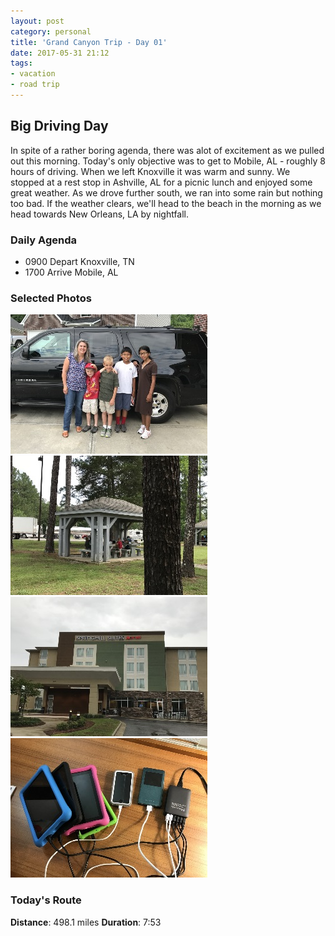 ```yaml
---
layout: post
category: personal
title: 'Grand Canyon Trip - Day 01'
date: 2017-05-31 21:12
tags:
- vacation
- road trip
---
```


## Big Driving Day
In spite of a rather boring agenda, there was alot of excitement as we pulled out this morning. Today's only objective was to get to Mobile, AL - roughly 8 hours of driving. When we left Knoxville it was warm and sunny. We stopped at a rest stop in Ashville, AL for a picnic lunch and enjoyed some great weather. As we drove further south, we ran into some rain but nothing too bad. If the weather clears, we'll head to the beach in the morning as we head towards New Orleans, LA by nightfall. 

### Daily Agenda
- 0900 Depart Knoxville, TN
- 1700 Arrive Mobile, AL

### Selected Photos
<div>
<a class="example-image-link" href="/images/IMG_0454.jpg" data-lightbox="daily-1" data-title="This is the family at the beginning of the trip... excitement all around"><img class="example-image lb_image" src="/images/IMG_0454_thumb.jpg" alt="image-1" /></a>
<a class="example-image-link" href="/images/IMG_0457.jpg" data-lightbox="daily-1" data-title="Nice spot for a picnic lunch"><img class="example-image lb_image_right" src="/images/IMG_0457_thumb.jpg" alt="image-1" /></a>
<a class="example-image-link" href="/images/IMG_0461.jpg" data-lightbox="daily-1" data-title="Our home for the night"><img class="example-image lb_image" src="/images/IMG_0461_thumb.jpg" alt="image-1" /></a>
<a class="example-image-link" href="/images/IMG_0462.jpg" data-lightbox="daily-1" data-title="Preparing for another drive tomorrow"><img class="example-image lb_image_right" src="/images/IMG_0462_thumb.jpg" alt="image-1" /></a>
</div>

### Today's Route
__Distance__: 498.1 miles __Duration__: 7:53

<div id="map"></div>
<script>
    var stops = [
        {name: 'Home', lat: 35.9586595, lon: -84.065509},
        {name: 'SpringHill Suites', lat: 30.6816292, lon: -88.131592},
    ];

    var route_points = [
        {lat: 35.9135597292, lng: -84.226419786},
        {lat: 35.9078452829, lng: -84.2360768281},
        {lat: 35.901930593, lng: -84.2444307357},
        {lat: 35.8938459959, lng: -84.2486654408},
        {lat: 35.8883163705, lng: -84.2460709903},
        {lat: 35.8835127018, lng: -84.2387390882},
        {lat: 35.8773629833, lng: -84.2401026562},
        {lat: 35.8738979045, lng: -84.2465755809},
        {lat: 35.8702978771, lng: -84.2541974969},
        {lat: 35.8646831755, lng: -84.258710146},
        {lat: 35.8573117945, lng: -84.2619435489},
        {lat: 35.8508197591, lng: -84.2681501806},
        {lat: 35.8427486569, lng: -84.2712742835},
        {lat: 35.8346180432, lng: -84.2746504303},
        {lat: 35.8278606366, lng: -84.2807786912},
        {lat: 35.8235213254, lng: -84.2864570115},
        {lat: 35.8182087075, lng: -84.2933748476},
        {lat: 35.8124058321, lng: -84.300955357},
        {lat: 35.8065324649, lng: -84.3086270615},
        {lat: 35.8007114846, lng: -84.3162735365},
        {lat: 35.7952061668, lng: -84.3242669385},
        {lat: 35.7903577387, lng: -84.3328563776},
        {lat: 35.7855178602, lng: -84.341523936},
        {lat: 35.7796081994, lng: -84.3489938881},
        {lat: 35.7729659602, lng: -84.3556211237},
        {lat: 35.7663734257, lng: -84.3622282427},
        {lat: 35.7600047719, lng: -84.3691517785},
        {lat: 35.7542477455, lng: -84.3768627942},
        {lat: 35.747514898, lng: -84.3821969535},
        {lat: 35.7405169308, lng: -84.3881036807},
        {lat: 35.7336843386, lng: -84.394316012},
        {lat: 35.7268943265, lng: -84.4006533176},
        {lat: 35.7206843421, lng: -84.4077931065},
        {lat: 35.7144642156, lng: -84.4149639085},
        {lat: 35.7073991932, lng: -84.4207801949},
        {lat: 35.7000845578, lng: -84.4260467961},
        {lat: 35.6927136797, lng: -84.4313143194},
        {lat: 35.685712276, lng: -84.4373018481},
        {lat: 35.6787505187, lng: -84.4432990998},
        {lat: 35.6716604345, lng: -84.449132653},
        {lat: 35.6643261015, lng: -84.454425741},
        {lat: 35.6569918524, lng: -84.4597246964},
        {lat: 35.6496387441, lng: -84.4650077261},
        {lat: 35.6425003801, lng: -84.4707004633},
        {lat: 35.6356404629, lng: -84.4769280497},
        {lat: 35.6296541076, lng: -84.4843568467},
        {lat: 35.6234003697, lng: -84.4914648682},
        {lat: 35.6171832606, lng: -84.4985490851},
        {lat: 35.6106635649, lng: -84.5053267758},
        {lat: 35.6040752213, lng: -84.5118815918},
        {lat: 35.5972393602, lng: -84.5181583799},
        {lat: 35.5903497711, lng: -84.5242622495},
        {lat: 35.5837381259, lng: -84.5308504254},
        {lat: 35.5771159194, lng: -84.537489228},
        {lat: 35.5705445912, lng: -84.5441326406},
        {lat: 35.5639740173, lng: -84.5507607982},
        {lat: 35.5573912058, lng: -84.5573345572},
        {lat: 35.5508091487, lng: -84.5639539137},
        {lat: 35.5444032792, lng: -84.5707724243},
        {lat: 35.5378096551, lng: -84.5774363726},
        {lat: 35.5312370695, lng: -84.5840368699},
        {lat: 35.5246354826, lng: -84.590642564},
        {lat: 35.5178885534, lng: -84.5971551351},
        {lat: 35.5112790037, lng: -84.6037214343},
        {lat: 35.5047076754, lng: -84.6103449818},
        {lat: 35.4981251154, lng: -84.6169413719},
        {lat: 35.4915065132, lng: -84.623554023},
        {lat: 35.4848965444, lng: -84.6302019618},
        {lat: 35.4783261381, lng: -84.6368001122},
        {lat: 35.4717609286, lng: -84.6434265096},
        {lat: 35.4651310109, lng: -84.6500664856},
        {lat: 35.4585572518, lng: -84.6566848364},
        {lat: 35.4521783721, lng: -84.6636083722},
        {lat: 35.4459899291, lng: -84.6707576327},
        {lat: 35.4393790383, lng: -84.677385455},
        {lat: 35.4327929579, lng: -84.6839779057},
        {lat: 35.4266142379, lng: -84.690121673},
        {lat: 35.4199212044, lng: -84.6956636198},
        {lat: 35.4126562737, lng: -84.7011650819},
        {lat: 35.4059023876, lng: -84.7074829414},
        {lat: 35.3990061767, lng: -84.7136138845},
        {lat: 35.3924293164, lng: -84.7203205805},
        {lat: 35.3858296573, lng: -84.726894591},
        {lat: 35.3785061371, lng: -84.7321299277},
        {lat: 35.3707154933, lng: -84.7363648005},
        {lat: 35.3627737239, lng: -84.7399130277},
        {lat: 35.3553511295, lng: -84.7450706642},
        {lat: 35.3476312291, lng: -84.749651961},
        {lat: 35.3397249989, lng: -84.753405964},
        {lat: 35.332214646, lng: -84.7582165059},
        {lat: 35.3277473431, lng: -84.7669496108},
        {lat: 35.325874323, lng: -84.7771433461},
        {lat: 35.3236606624, lng: -84.7871744726},
        {lat: 35.318701677, lng: -84.7955843713},
        {lat: 35.3134043142, lng: -84.8037351854},
        {lat: 35.3059424087, lng: -84.8081892449},
        {lat: 35.2978619188, lng: -84.8115793895},
        {lat: 35.2899282798, lng: -84.8150855396},
        {lat: 35.2819072176, lng: -84.8186812084},
        {lat: 35.2744477428, lng: -84.8237329815},
        {lat: 35.2670840733, lng: -84.8290108982},
        {lat: 35.2597830165, lng: -84.8342046607},
        {lat: 35.2522425726, lng: -84.8390945792},
        {lat: 35.2448628936, lng: -84.8442501202},
        {lat: 35.2375261299, lng: -84.8495462257},
        {lat: 35.2302062977, lng: -84.8548573349},
        {lat: 35.2227195818, lng: -84.8597733211},
        {lat: 35.2153428365, lng: -84.8650151957},
        {lat: 35.2079230919, lng: -84.8703194316},
        {lat: 35.2007388789, lng: -84.8757841811},
        {lat: 35.1956150215, lng: -84.8839866277},
        {lat: 35.1913507283, lng: -84.8931231536},
        {lat: 35.1870780531, lng: -84.9022783712},
        {lat: 35.1819629129, lng: -84.9104750343},
        {lat: 35.175865246, lng: -84.9177299067},
        {lat: 35.1697848458, lng: -84.924964495},
        {lat: 35.1636378095, lng: -84.932256164},
        {lat: 35.1576042641, lng: -84.939458482},
        {lat: 35.1523227431, lng: -84.9476529658},
        {lat: 35.148964785, lng: -84.956304431},
        {lat: 35.1468439959, lng: -84.9661761336},
        {lat: 35.1447623502, lng: -84.9762533605},
        {lat: 35.142523963, lng: -84.9862755183},
        {lat: 35.1375327073, lng: -84.9946186971},
        {lat: 35.1318053529, lng: -85.0020077638},
        {lat: 35.1293445099, lng: -85.009137243},
        {lat: 35.1273937058, lng: -85.0167853944},
        {lat: 35.1269422565, lng: -85.0262753852},
        {lat: 35.1263980195, lng: -85.0364406221},
        {lat: 35.1215285528, lng: -85.0432086736},
        {lat: 35.114331767, lng: -85.047707241},
        {lat: 35.106325876, lng: -85.0513325818},
        {lat: 35.0983521715, lng: -85.0550279953},
        {lat: 35.0908688921, lng: -85.0598068535},
        {lat: 35.0861965679, lng: -85.0682336837},
        {lat: 35.083010355, lng: -85.077779498},
        {lat: 35.080475416, lng: -85.0877110474},
        {lat: 35.0779864937, lng: -85.097514689},
        {lat: 35.0754090585, lng: -85.1075430494},
        {lat: 35.0715189334, lng: -85.1170055475},
        {lat: 35.066132471, lng: -85.1251777355},
        {lat: 35.0593109429, lng: -85.1312980335},
        {lat: 35.0541227125, lng: -85.1396172401},
        {lat: 35.0491691753, lng: -85.1480157394},
        {lat: 35.0431788806, lng: -85.1553846058},
        {lat: 35.036886083, lng: -85.162215773},
        {lat: 35.0304636173, lng: -85.1692815498},
        {lat: 35.023425417, lng: -85.1749819983},
        {lat: 35.0161921699, lng: -85.1797766145},
        {lat: 35.0118617434, lng: -85.1872873027},
        {lat: 35.0091036782, lng: -85.1972766872},
        {lat: 35.0064350478, lng: -85.207118718},
        {lat: 35.005009789, lng: -85.2170782629},
        {lat: 35.0048048515, lng: -85.225418089},
        {lat: 35.0074990466, lng: -85.2340589929},
        {lat: 35.0105884485, lng: -85.2424077038},
        {lat: 35.0137403794, lng: -85.2506232262},
        {lat: 35.0188059825, lng: -85.2577425633},
        {lat: 35.0206191558, lng: -85.2653424349},
        {lat: 35.0149306096, lng: -85.2712446358},
        {lat: 35.0161859673, lng: -85.2791628521},
        {lat: 35.0186796673, lng: -85.2878874913},
        {lat: 35.0203123782, lng: -85.2964377031},
        {lat: 35.0260280818, lng: -85.3033435531},
        {lat: 35.0297587831, lng: -85.312248487},
        {lat: 35.0319174584, lng: -85.3204721399},
        {lat: 35.0245219376, lng: -85.3248232696},
        {lat: 35.0188528374, lng: -85.3311687056},
        {lat: 35.0227063335, lng: -85.339704752},
        {lat: 35.0278795604, lng: -85.3478347789},
        {lat: 35.0291352533, lng: -85.357544627},
        {lat: 35.0270163082, lng: -85.3666855954},
        {lat: 35.0249777455, lng: -85.375778703},
        {lat: 35.0198833924, lng: -85.3822745103},
        {lat: 35.0138359331, lng: -85.3881438542},
        {lat: 35.0079133641, lng: -85.3941740468},
        {lat: 35.0011241063, lng: -85.3970144223},
        {lat: 34.9934239034, lng: -85.4004942533},
        {lat: 34.9863973539, lng: -85.4062271398},
        {lat: 34.9807236437, lng: -85.4129897431},
        {lat: 34.9747948721, lng: -85.4192827083},
        {lat: 34.9692110997, lng: -85.4265567753},
        {lat: 34.9681421556, lng: -85.4364122171},
        {lat: 34.9718171172, lng: -85.445256969},
        {lat: 34.9670592137, lng: -85.4525939841},
        {lat: 34.9609935656, lng: -85.4586229194},
        {lat: 34.9534964561, lng: -85.464104265},
        {lat: 34.9471700471, lng: -85.4709185846},
        {lat: 34.9410802592, lng: -85.478146635},
        {lat: 34.9343982898, lng: -85.4843354132},
        {lat: 34.9259921629, lng: -85.4830858391},
        {lat: 34.9176525045, lng: -85.4815079458},
        {lat: 34.9100678042, lng: -85.4860606603},
        {lat: 34.9036814645, lng: -85.4927956872},
        {lat: 34.8962497339, lng: -85.4980731849},
        {lat: 34.8891086876, lng: -85.5036470667},
        {lat: 34.8825149797, lng: -85.5101432092},
        {lat: 34.8747094162, lng: -85.5144664273},
        {lat: 34.8665143456, lng: -85.5172094889},
        {lat: 34.8591577169, lng: -85.5220569111},
        {lat: 34.8520391341, lng: -85.5276613031},
        {lat: 34.8440950178, lng: -85.5315237679},
        {lat: 34.8359405156, lng: -85.5343399197},
        {lat: 34.8276249971, lng: -85.5367460288},
        {lat: 34.8201809451, lng: -85.5414772779},
        {lat: 34.8128091451, lng: -85.5466591381},
        {lat: 34.8048055172, lng: -85.549815679},
        {lat: 34.7964145616, lng: -85.54924923},
        {lat: 34.7889050469, lng: -85.5442023184},
        {lat: 34.7807176039, lng: -85.5418297369},
        {lat: 34.7723215353, lng: -85.5406778958},
        {lat: 34.7642438114, lng: -85.5380160548},
        {lat: 34.7558165621, lng: -85.5383802485},
        {lat: 34.7472414561, lng: -85.5382397678},
        {lat: 34.7386735585, lng: -85.5380954314},
        {lat: 34.730420569, lng: -85.5398752447},
        {lat: 34.7237044852, lng: -85.5462349299},
        {lat: 34.7165603377, lng: -85.551921213},
        {lat: 34.7097434197, lng: -85.5574161373},
        {lat: 34.7053193673, lng: -85.5613223556},
        {lat: 34.6992702316, lng: -85.566941835},
        {lat: 34.6925965603, lng: -85.5731694214},
        {lat: 34.6860350389, lng: -85.5792863667},
        {lat: 34.6793230623, lng: -85.5854873825},
        {lat: 34.6723671723, lng: -85.5913248751},
        {lat: 34.6654485818, lng: -85.5971409101},
        {lat: 34.6585395467, lng: -85.6029947475},
        {lat: 34.65139037, lng: -85.6082849856},
        {lat: 34.6440062486, lng: -85.6132416241},
        {lat: 34.6366227977, lng: -85.6181756314},
        {lat: 34.6294908877, lng: -85.6235237885},
        {lat: 34.622536758, lng: -85.6292843353},
        {lat: 34.6147887781, lng: -85.6333773863},
        {lat: 34.6067306679, lng: -85.6363250501},
        {lat: 34.5986743178, lng: -85.6392734684},
        {lat: 34.5912015159, lng: -85.6437301263},
        {lat: 34.584550811, lng: -85.6500661746},
        {lat: 34.5777960867, lng: -85.6560294796},
        {lat: 34.5708802622, lng: -85.6616321113},
        {lat: 34.5638281479, lng: -85.6674271915},
        {lat: 34.5565309469, lng: -85.6733931787},
        {lat: 34.5497908071, lng: -85.680286875},
        {lat: 34.542977158, lng: -85.6869630609},
        {lat: 34.5345507469, lng: -85.6899604294},
        {lat: 34.5257344935, lng: -85.6909339875},
        {lat: 34.5168717206, lng: -85.6919052824},
        {lat: 34.5079766773, lng: -85.6929155532},
        {lat: 34.4992408901, lng: -85.6945424806},
        {lat: 34.4916162081, lng: -85.6998171285},
        {lat: 34.484473737, lng: -85.7061226666},
        {lat: 34.4773150887, lng: -85.712452177},
        {lat: 34.4701487292, lng: -85.7187094353},
        {lat: 34.4630268775, lng: -85.7250279654},
        {lat: 34.4557851646, lng: -85.7311936934},
        {lat: 34.4484639075, lng: -85.7372016739},
        {lat: 34.4414283894, lng: -85.7437347807},
        {lat: 34.4353474863, lng: -85.7514208183},
        {lat: 34.4291678444, lng: -85.759106772},
        {lat: 34.4223660976, lng: -85.7658758294},
        {lat: 34.4152067788, lng: -85.7721751649},
        {lat: 34.4080345519, lng: -85.778420018},
        {lat: 34.4003693853, lng: -85.7837908901},
        {lat: 34.3925101776, lng: -85.7887084689},
        {lat: 34.3846396543, lng: -85.7936527021},
        {lat: 34.3767506909, lng: -85.7984012179},
        {lat: 34.3688079156, lng: -85.8030574489},
        {lat: 34.3620249443, lng: -85.8098690026},
        {lat: 34.3552138098, lng: -85.8166146744},
        {lat: 34.347748803, lng: -85.8224455453},
        {lat: 34.3402232789, lng: -85.8279930241},
        {lat: 34.3326845113, lng: -85.8335546684},
        {lat: 34.3257987779, lng: -85.8402396552},
        {lat: 34.319043383, lng: -85.8471123129},
        {lat: 34.3120129779, lng: -85.8536097966},
        {lat: 34.3041862082, lng: -85.8586358372},
        {lat: 34.2965584248, lng: -85.8640083857},
        {lat: 34.2895043828, lng: -85.8703654725},
        {lat: 34.281821698, lng: -85.8756933454},
        {lat: 34.2739140429, lng: -85.8804245107},
        {lat: 34.2672941834, lng: -85.8875245694},
        {lat: 34.2606485076, lng: -85.8946111333},
        {lat: 34.2539296579, lng: -85.9015623294},
        {lat: 34.246809734, lng: -85.9078466613},
        {lat: 34.2387942877, lng: -85.9124088474},
        {lat: 34.2307500076, lng: -85.9169013798},
        {lat: 34.2227685917, lng: -85.9214989375},
        {lat: 34.2164846789, lng: -85.9289526287},
        {lat: 34.2099954933, lng: -85.9362296294},
        {lat: 34.2029986996, lng: -85.9427359141},
        {lat: 34.1955872532, lng: -85.9485651925},
        {lat: 34.1881389264, lng: -85.9544229694},
        {lat: 34.1808486823, lng: -85.9604316205},
        {lat: 34.1736147646, lng: -85.9665571153},
        {lat: 34.1666362435, lng: -85.9730654955},
        {lat: 34.1592745017, lng: -85.9789736476},
        {lat: 34.15189147, lng: -85.9839538392},
        {lat: 34.1442298237, lng: -85.9892702289},
        {lat: 34.1360832006, lng: -85.9917141404},
        {lat: 34.1298541892, lng: -85.9855687805},
        {lat: 34.1217225697, lng: -85.9817633964},
        {lat: 34.1149945837, lng: -85.987643972},
        {lat: 34.1078550462, lng: -85.995000517},
        {lat: 34.1011390463, lng: -86.0024469998},
        {lat: 34.09399339, lng: -86.0092246067},
        {lat: 34.0865169, lng: -86.0155885667},
        {lat: 34.0792686492, lng: -86.0221238527},
        {lat: 34.0713412967, lng: -86.0275057051},
        {lat: 34.0638449416, lng: -86.0336579382},
        {lat: 34.0566137061, lng: -86.0401640553},
        {lat: 34.0505010355, lng: -86.0480653401},
        {lat: 34.0457272902, lng: -86.0573483817},
        {lat: 34.0404835716, lng: -86.0662626196},
        {lat: 34.0344807878, lng: -86.0743174609},
        {lat: 34.0260517783, lng: -86.0775838047},
        {lat: 34.0174102038, lng: -86.0746450257},
        {lat: 34.009058727, lng: -86.0778359324},
        {lat: 34.0018570796, lng: -86.0841818713},
        {lat: 33.9941919129, lng: -86.0899374727},
        {lat: 33.9866596833, lng: -86.0960403364},
        {lat: 33.9797687531, lng: -86.103055235},
        {lat: 33.9742173348, lng: -86.1117045209},
        {lat: 33.968770355, lng: -86.1204230413},
        {lat: 33.9632755145, lng: -86.1291167513},
        {lat: 33.9579294529, lng: -86.1378834676},
        {lat: 33.9529797714, lng: -86.1470107734},
        {lat: 33.9482708182, lng: -86.1563057173},
        {lat: 33.9446630795, lng: -86.1663040705},
        {lat: 33.9410872757, lng: -86.176303681},
        {lat: 33.9378923457, lng: -86.1865078937},
        {lat: 33.9326624572, lng: -86.1953488737},
        {lat: 33.9266938716, lng: -86.203589458},
        {lat: 33.9206559677, lng: -86.2117339857},
        {lat: 33.9138418995, lng: -86.2189095654},
        {lat: 33.9066780545, lng: -86.2255804706},
        {lat: 33.9000405092, lng: -86.2330069207},
        {lat: 33.8942962233, lng: -86.2414268777},
        {lat: 33.8887572102, lng: -86.2500712182},
        {lat: 33.8830939773, lng: -86.258559823},
        {lat: 33.8769815583, lng: -86.2654727977},
        {lat: 33.8692536112, lng: -86.2758168206},
        {lat: 33.8644116372, lng: -86.2833444402},
        {lat: 33.8599521294, lng: -86.2921620347},
        {lat: 33.855519779, lng: -86.3009461854},
        {lat: 33.8513144944, lng: -86.3099243771},
        {lat: 33.8458824344, lng: -86.3178715948},
        {lat: 33.8396218233, lng: -86.3249101304},
        {lat: 33.8333438616, lng: -86.331964843},
        {lat: 33.8270951528, lng: -86.3390027918},
        {lat: 33.8208405767, lng: -86.3460604381},
        {lat: 33.8145688176, lng: -86.353089083},
        {lat: 33.8086315803, lng: -86.3604586199},
        {lat: 33.8033170346, lng: -86.3686044887},
        {lat: 33.7980238628, lng: -86.3766595814},
        {lat: 33.7924877834, lng: -86.3845643029},
        {lat: 33.7873865571, lng: -86.3927545957},
        {lat: 33.7843684852, lng: -86.4023723267},
        {lat: 33.7816795707, lng: -86.4121876191},
        {lat: 33.7789399456, lng: -86.4219405502},
        {lat: 33.7762415595, lng: -86.4316997677},
        {lat: 33.7741767615, lng: -86.441488741},
        {lat: 33.7725075893, lng: -86.451361198},
        {lat: 33.7705853675, lng: -86.4616746269},
        {lat: 33.7651117332, lng: -86.4695101976},
        {lat: 33.7588842306, lng: -86.4765358251},
        {lat: 33.7517528236, lng: -86.4821553882},
        {lat: 33.7441886589, lng: -86.4870378468},
        {lat: 33.736629691, lng: -86.4918966684},
        {lat: 33.7292781752, lng: -86.4972895011},
        {lat: 33.7243903521, lng: -86.5057092067},
        {lat: 33.7193083204, lng: -86.5139022656},
        {lat: 33.7120817788, lng: -86.5194654185},
        {lat: 33.7040773127, lng: -86.5232909191},
        {lat: 33.6960564181, lng: -86.527189929},
        {lat: 33.6881366093, lng: -86.5311088879},
        {lat: 33.6814397201, lng: -86.5374427568},
        {lat: 33.6754508503, lng: -86.5448195022},
        {lat: 33.6699187942, lng: -86.5526468586},
        {lat: 33.6651595496, lng: -86.5611963999},
        {lat: 33.6615828238, lng: -86.5703983884},
        {lat: 33.6611011997, lng: -86.5807378851},
        {lat: 33.6594218016, lng: -86.5909131803},
        {lat: 33.6548120063, lng: -86.5994796529},
        {lat: 33.6494045053, lng: -86.6075111926},
        {lat: 33.6432124581, lng: -86.6145815793},
        {lat: 33.636756381, lng: -86.621348206},
        {lat: 33.6303205881, lng: -86.6280865856},
        {lat: 33.6233372893, lng: -86.6341835819},
        {lat: 33.6162461154, lng: -86.6386956442},
        {lat: 33.609032901, lng: -86.6438185796},
        {lat: 33.6026831064, lng: -86.6500104591},
        {lat: 33.5963056516, lng: -86.653569499},
        {lat: 33.5903527401, lng: -86.646910077},
        {lat: 33.5824927781, lng: -86.6425469611},
        {lat: 33.5744831152, lng: -86.6385522299},
        {lat: 33.5659919959, lng: -86.6388988215},
        {lat: 33.5575363319, lng: -86.6405767109},
        {lat: 33.5490530077, lng: -86.642232053},
        {lat: 33.5405167937, lng: -86.6440013889},
        {lat: 33.5331731569, lng: -86.649391707},
        {lat: 33.5280857608, lng: -86.6576581076},
        {lat: 33.5232965089, lng: -86.6661412641},
        {lat: 33.518734742, lng: -86.6748485528},
        {lat: 33.5138813686, lng: -86.6833079886},
        {lat: 33.5083701834, lng: -86.6910918429},
        {lat: 33.5025996622, lng: -86.698830938},
        {lat: 33.4952438716, lng: -86.7042604834},
        {lat: 33.4875759389, lng: -86.7092742864},
        {lat: 33.4794550482, lng: -86.7075561639},
        {lat: 33.4710583091, lng: -86.7066386808},
        {lat: 33.4634304419, lng: -86.711389292},
        {lat: 33.4559454862, lng: -86.7165215313},
        {lat: 33.449146254, lng: -86.7227819748},
        {lat: 33.4429020714, lng: -86.7298310716},
        {lat: 33.4366625827, lng: -86.7368935794},
        {lat: 33.4299239516, lng: -86.743228538},
        {lat: 33.4231056087, lng: -86.7495427933},
        {lat: 33.4163035266, lng: -86.7558640894},
        {lat: 33.4092580341, lng: -86.7616553977},
        {lat: 33.4036114812, lng: -86.7693369929},
        {lat: 33.3983797487, lng: -86.7775720451},
        {lat: 33.3935905807, lng: -86.784817446},
        {lat: 33.3861245681, lng: -86.783341812},
        {lat: 33.3777405694, lng: -86.7810571566},
        {lat: 33.3695025835, lng: -86.7777051497},
        {lat: 33.3611926809, lng: -86.7772403732},
        {lat: 33.3530370053, lng: -86.7799868714},
        {lat: 33.3451305237, lng: -86.7807287537},
        {lat: 33.336903099, lng: -86.779935658},
        {lat: 33.3284992352, lng: -86.7806205433},
        {lat: 33.321573101, lng: -86.7865152843},
        {lat: 33.3128982503, lng: -86.7868059687},
        {lat: 33.3051740751, lng: -86.7907644063},
        {lat: 33.2978314441, lng: -86.79587611},
        {lat: 33.2903851289, lng: -86.7997052986},
        {lat: 33.2820284553, lng: -86.8006205186},
        {lat: 33.2738662418, lng: -86.7996172048},
        {lat: 33.2661036775, lng: -86.799281342},
        {lat: 33.2578362711, lng: -86.7989350017},
        {lat: 33.2493359316, lng: -86.7997966614},
        {lat: 33.2409494184, lng: -86.801844025},
        {lat: 33.2332762051, lng: -86.8067973945},
        {lat: 33.224974433, lng: -86.8068235461},
        {lat: 33.2171600685, lng: -86.8023468554},
        {lat: 33.2100124843, lng: -86.7967289686},
        {lat: 33.2031580992, lng: -86.7908625584},
        {lat: 33.1953822076, lng: -86.7866261769},
        {lat: 33.1870567147, lng: -86.7838091869},
        {lat: 33.17895988, lng: -86.780379815},
        {lat: 33.1709028594, lng: -86.7768491898},
        {lat: 33.1630159076, lng: -86.7727407161},
        {lat: 33.1552938279, lng: -86.7682879977},
        {lat: 33.1495641265, lng: -86.7607271019},
        {lat: 33.1443043146, lng: -86.7525969073},
        {lat: 33.1379541848, lng: -86.7459303606},
        {lat: 33.1297613773, lng: -86.7429148871},
        {lat: 33.1212081481, lng: -86.7417829949},
        {lat: 33.1126651447, lng: -86.7406164855},
        {lat: 33.1041151844, lng: -86.7394457851},
        {lat: 33.095594896, lng: -86.7382862326},
        {lat: 33.0870881863, lng: -86.736955354},
        {lat: 33.0788918585, lng: -86.7340053432},
        {lat: 33.0714937393, lng: -86.7311074678},
        {lat: 33.0636766087, lng: -86.7287158594},
        {lat: 33.0554823764, lng: -86.7277456541},
        {lat: 33.046937529, lng: -86.7267178651},
        {lat: 33.0384623352, lng: -86.725334432},
        {lat: 33.0305412691, lng: -86.7212952767},
        {lat: 33.0226587597, lng: -86.7170911655},
        {lat: 33.0148052517, lng: -86.7128852103},
        {lat: 33.0072949827, lng: -86.7081123032},
        {lat: 33.0001153797, lng: -86.7024638224},
        {lat: 32.9927375447, lng: -86.697323788},
        {lat: 32.9854182154, lng: -86.6920347232},
        {lat: 32.9779146519, lng: -86.6870042402},
        {lat: 32.9704156145, lng: -86.6819302551},
        {lat: 32.9629462492, lng: -86.6768912226},
        {lat: 32.9554519895, lng: -86.6718599852},
        {lat: 32.9477114696, lng: -86.6675266251},
        {lat: 32.9397250246, lng: -86.6637679283},
        {lat: 32.9321731813, lng: -86.6589049995},
        {lat: 32.9253621306, lng: -86.6527128685},
        {lat: 32.9185148701, lng: -86.6465566959},
        {lat: 32.9116531927, lng: -86.6403602064},
        {lat: 32.9043019284, lng: -86.6351170745},
        {lat: 32.8968220856, lng: -86.6300761979},
        {lat: 32.8893654607, lng: -86.6250706092},
        {lat: 32.8819354903, lng: -86.6200438142},
        {lat: 32.8747549653, lng: -86.6150014289},
        {lat: 32.8678671364, lng: -86.6096513439},
        {lat: 32.8608412575, lng: -86.6041802242},
        {lat: 32.8532421403, lng: -86.5992956702},
        {lat: 32.8450920805, lng: -86.5960296616},
        {lat: 32.8368592914, lng: -86.5930597018},
        {lat: 32.8285932261, lng: -86.5900628362},
        {lat: 32.8203893546, lng: -86.5870473627},
        {lat: 32.8121522907, lng: -86.5841040574},
        {lat: 32.8038434777, lng: -86.5811353549},
        {lat: 32.7956571244, lng: -86.5781876072},
        {lat: 32.787416121, lng: -86.5752043203},
        {lat: 32.7793855034, lng: -86.5716300253},
        {lat: 32.7716609091, lng: -86.5672375727},
        {lat: 32.7642093133, lng: -86.5620949399},
        {lat: 32.756830221, lng: -86.5568604413},
        {lat: 32.7494717482, lng: -86.5516515914},
        {lat: 32.7421280276, lng: -86.546562938},
        {lat: 32.734621698, lng: -86.5415586066},
        {lat: 32.7270639036, lng: -86.536588138},
        {lat: 32.7194455918, lng: -86.5320563782},
        {lat: 32.7117215004, lng: -86.5275191702},
        {lat: 32.7040544897, lng: -86.5230562259},
        {lat: 32.6960393786, lng: -86.5191925038},
        {lat: 32.688015718, lng: -86.5155351441},
        {lat: 32.6799754612, lng: -86.5118464362},
        {lat: 32.6719825622, lng: -86.5077688079},
        {lat: 32.6640269626, lng: -86.5036683809},
        {lat: 32.6561577804, lng: -86.4996065944},
        {lat: 32.6481062081, lng: -86.4962444454},
        {lat: 32.6407375094, lng: -86.493702298},
        {lat: 32.6335190982, lng: -86.4920406695},
        {lat: 32.6253209263, lng: -86.4894147031},
        {lat: 32.6177776325, lng: -86.4846396167},
        {lat: 32.610065192, lng: -86.4799025841},
        {lat: 32.601495618, lng: -86.4785551094},
        {lat: 32.5930502638, lng: -86.4767094143},
        {lat: 32.5851354841, lng: -86.4728451893},
        {lat: 32.5772143342, lng: -86.4689941239},
        {lat: 32.5689498615, lng: -86.4661882818},
        {lat: 32.560628308, lng: -86.4635427855},
        {lat: 32.5524666812, lng: -86.46049303},
        {lat: 32.5458238553, lng: -86.454105014},
        {lat: 32.5389492698, lng: -86.4480331633},
        {lat: 32.5309249386, lng: -86.4442434534},
        {lat: 32.5228265952, lng: -86.4407321904},
        {lat: 32.516608648, lng: -86.4336949959},
        {lat: 32.5107367057, lng: -86.426402824},
        {lat: 32.5039363001, lng: -86.4201471582},
        {lat: 32.4964479916, lng: -86.4151659608},
        {lat: 32.4890442565, lng: -86.4100390021},
        {lat: 32.4821772147, lng: -86.4041003399},
        {lat: 32.4751457199, lng: -86.3981304131},
        {lat: 32.4677089602, lng: -86.3928943221},
        {lat: 32.4600338191, lng: -86.3880376797},
        {lat: 32.4523351248, lng: -86.3831215259},
        {lat: 32.4446939304, lng: -86.3783175219},
        {lat: 32.4371541571, lng: -86.3735475484},
        {lat: 32.4297754839, lng: -86.368664084},
        {lat: 32.4228745792, lng: -86.3627119269},
        {lat: 32.4175120052, lng: -86.3566803094},
        {lat: 32.4118889216, lng: -86.349971015},
        {lat: 32.4059971143, lng: -86.3429666776},
        {lat: 32.3999582883, lng: -86.3357445784},
        {lat: 32.3938864376, lng: -86.3285503071},
        {lat: 32.3871764727, lng: -86.3224617764},
        {lat: 32.3786172923, lng: -86.3220104948},
        {lat: 32.3701473791, lng: -86.3226313423},
        {lat: 32.3615371529, lng: -86.3218198065},
        {lat: 32.352982834, lng: -86.3212603144},
        {lat: 32.3456886504, lng: -86.3240503985},
        {lat: 32.3392200004, lng: -86.3289362099},
        {lat: 32.3316894472, lng: -86.3331694063},
        {lat: 32.3239839636, lng: -86.3357093744},
        {lat: 32.3158758134, lng: -86.3368384168},
        {lat: 32.3086252995, lng: -86.3373715058},
        {lat: 32.3005117849, lng: -86.3381481729},
        {lat: 32.2922948375, lng: -86.3401554711},
        {lat: 32.2842205502, lng: -86.343573276},
        {lat: 32.2765858099, lng: -86.3481984939},
        {lat: 32.26933714, lng: -86.3533630036},
        {lat: 32.2620648332, lng: -86.3585737813},
        {lat: 32.254908029, lng: -86.3641675282},
        {lat: 32.247891454, lng: -86.3699732535},
        {lat: 32.2408814169, lng: -86.3758337125},
        {lat: 32.2341984417, lng: -86.3822371513},
        {lat: 32.2279265989, lng: -86.3890990801},
        {lat: 32.2217303608, lng: -86.3960793614},
        {lat: 32.2155326139, lng: -86.4030670188},
        {lat: 32.2087998502, lng: -86.4093481656},
        {lat: 32.2014301457, lng: -86.4145117532},
        {lat: 32.1935377456, lng: -86.4184873737},
        {lat: 32.1866157185, lng: -86.422223188},
        {lat: 32.179533178, lng: -86.4278218802},
        {lat: 32.1718511637, lng: -86.4322730899},
        {lat: 32.1633737907, lng: -86.4342993312},
        {lat: 32.1548431925, lng: -86.4363113232},
        {lat: 32.1465793904, lng: -86.4396033995},
        {lat: 32.1386204381, lng: -86.4436963666},
        {lat: 32.1305105276, lng: -86.4474950451},
        {lat: 32.1224281937, lng: -86.4513458591},
        {lat: 32.1155855432, lng: -86.456236532},
        {lat: 32.1103960555, lng: -86.4619952347},
        {lat: 32.1097071469, lng: -86.4612872154},
        {lat: 32.1053093299, lng: -86.465687966},
        {lat: 32.0975596737, lng: -86.4709352888},
        {lat: 32.0888788719, lng: -86.4749695826},
        {lat: 32.0807494316, lng: -86.4791838359},
        {lat: 32.0724757388, lng: -86.4836166892},
        {lat: 32.0641564485, lng: -86.4882523846},
        {lat: 32.0564848278, lng: -86.4945930429},
        {lat: 32.049595993, lng: -86.5015190933},
        {lat: 32.0409668237, lng: -86.5064791683},
        {lat: 32.0317701157, lng: -86.5092539974},
        {lat: 32.0237533282, lng: -86.5145240352},
        {lat: 32.0154798031, lng: -86.5189422201},
        {lat: 32.0069780387, lng: -86.5226530563},
        {lat: 31.9980987534, lng: -86.5251393802},
        {lat: 31.9893912133, lng: -86.5276107844},
        {lat: 31.9809039496, lng: -86.5318356827},
        {lat: 31.9720092416, lng: -86.5354409069},
        {lat: 31.9635762926, lng: -86.5392284375},
        {lat: 31.9568242505, lng: -86.5461843275},
        {lat: 31.950397091, lng: -86.5535585582},
        {lat: 31.9440866075, lng: -86.560764648},
        {lat: 31.9369492494, lng: -86.5666826069},
        {lat: 31.9291136786, lng: -86.5724486019},
        {lat: 31.921416577, lng: -86.578114517},
        {lat: 31.9136711955, lng: -86.5840765648},
        {lat: 31.9064832106, lng: -86.5908879507},
        {lat: 31.8993357942, lng: -86.5978092235},
        {lat: 31.8914534524, lng: -86.6040201299},
        {lat: 31.8835026305, lng: -86.609580433},
        {lat: 31.8757998291, lng: -86.6154366173},
        {lat: 31.8687845115, lng: -86.6219543014},
        {lat: 31.8618759792, lng: -86.6283550579},
        {lat: 31.8550179061, lng: -86.6351392865},
        {lat: 31.8491005339, lng: -86.6433110554},
        {lat: 31.8428625539, lng: -86.6513220593},
        {lat: 31.8355950247, lng: -86.6579576768},
        {lat: 31.8277261779, lng: -86.6634606477},
        {lat: 31.8189359084, lng: -86.665755026},
        {lat: 31.8099952675, lng: -86.6677659284},
        {lat: 31.8015966006, lng: -86.671194043},
        {lat: 31.7932804953, lng: -86.674884595},
        {lat: 31.7852425855, lng: -86.6795798019},
        {lat: 31.7783487216, lng: -86.6866198462},
        {lat: 31.7715235054, lng: -86.6942488868},
        {lat: 31.76409957, lng: -86.7010829039},
        {lat: 31.7554289103, lng: -86.7058610078},
        {lat: 31.74659824, lng: -86.7105006427},
        {lat: 31.7380758561, lng: -86.7156241648},
        {lat: 31.7296636105, lng: -86.7211283091},
        {lat: 31.7213521153, lng: -86.7265755404},
        {lat: 31.7132503353, lng: -86.7324126139},
        {lat: 31.7053186242, lng: -86.7385547888},
        {lat: 31.6967012733, lng: -86.7441300955},
        {lat: 31.6881699208, lng: -86.7495064996},
        {lat: 31.6794818267, lng: -86.754758684},
        {lat: 31.6707402561, lng: -86.7599973734},
        {lat: 31.6621107515, lng: -86.765200356},
        {lat: 31.6543670464, lng: -86.7718801461},
        {lat: 31.6472716816, lng: -86.7790796142},
        {lat: 31.64012108, lng: -86.7863437068},
        {lat: 31.6330403835, lng: -86.793490788},
        {lat: 31.6260331962, lng: -86.8005554751},
        {lat: 31.6191037092, lng: -86.8076448888},
        {lat: 31.6120361723, lng: -86.8148158584},
        {lat: 31.6049304139, lng: -86.8220101297},
        {lat: 31.5976592805, lng: -86.828723615},
        {lat: 31.5899061039, lng: -86.8349490222},
        {lat: 31.5821839403, lng: -86.8412656244},
        {lat: 31.5752609912, lng: -86.848286055},
        {lat: 31.5685709752, lng: -86.8559251539},
        {lat: 31.5619383752, lng: -86.8634483311},
        {lat: 31.5553254727, lng: -86.8709816504},
        {lat: 31.5487352852, lng: -86.87843794},
        {lat: 31.5421497077, lng: -86.8859984167},
        {lat: 31.5353500564, lng: -86.8937126175},
        {lat: 31.5283432044, lng: -86.9011785462},
        {lat: 31.5211544652, lng: -86.9082955364},
        {lat: 31.5139769576, lng: -86.9153486565},
        {lat: 31.5067039803, lng: -86.9225425087},
        {lat: 31.4994434081, lng: -86.9297171663},
        {lat: 31.4919592068, lng: -86.9366425462},
        {lat: 31.4843553957, lng: -86.9430527743},
        {lat: 31.477415096, lng: -86.9488913566},
        {lat: 31.4702188969, lng: -86.954935547},
        {lat: 31.4628475998, lng: -86.9612075575},
        {lat: 31.4554773923, lng: -86.9674032088},
        {lat: 31.4480352681, lng: -86.9737001136},
        {lat: 31.4411129057, lng: -86.9809326902},
        {lat: 31.4347392228, lng: -86.9885444641},
        {lat: 31.4283177629, lng: -86.9962607604},
        {lat: 31.4219994843, lng: -87.0034583844},
        {lat: 31.4151887689, lng: -87.0097293891},
        {lat: 31.4080157038, lng: -87.0159304887},
        {lat: 31.4006816223, lng: -87.0223172475},
        {lat: 31.3933059666, lng: -87.0288209338},
        {lat: 31.3859280478, lng: -87.0352293178},
        {lat: 31.3791983016, lng: -87.0418981276},
        {lat: 31.3729755767, lng: -87.0496582612},
        {lat: 31.36693432, lng: -87.0574727934},
        {lat: 31.3607915584, lng: -87.0653553028},
        {lat: 31.3553493563, lng: -87.0735720824},
        {lat: 31.3509911019, lng: -87.0830604807},
        {lat: 31.346735023, lng: -87.0927879307},
        {lat: 31.342492355, lng: -87.1024132054},
        {lat: 31.3384880684, lng: -87.1115496475},
        {lat: 31.3334136643, lng: -87.1205005981},
        {lat: 31.3280892279, lng: -87.1292979922},
        {lat: 31.3225856703, lng: -87.1383708995},
        {lat: 31.3171049114, lng: -87.1473979577},
        {lat: 31.3117773738, lng: -87.1561490837},
        {lat: 31.3065634109, lng: -87.1646697912},
        {lat: 31.3007628825, lng: -87.1734176483},
        {lat: 31.2946178578, lng: -87.1814863198},
        {lat: 31.2886505295, lng: -87.1892749518},
        {lat: 31.2830731273, lng: -87.1965672076},
        {lat: 31.2776155025, lng: -87.2037161328},
        {lat: 31.2715702225, lng: -87.2116298229},
        {lat: 31.2654820271, lng: -87.2196129989},
        {lat: 31.2594364118, lng: -87.2275495715},
        {lat: 31.2533688359, lng: -87.2355184145},
        {lat: 31.2478931062, lng: -87.2440280579},
        {lat: 31.243021125, lng: -87.2531298827},
        {lat: 31.2381617166, lng: -87.262206981},
        {lat: 31.2334009632, lng: -87.2711323667},
        {lat: 31.2285268027, lng: -87.2802410647},
        {lat: 31.2228636537, lng: -87.288832264},
        {lat: 31.2163016293, lng: -87.2965911403},
        {lat: 31.2097738031, lng: -87.3042997252},
        {lat: 31.2031355873, lng: -87.3121414986},
        {lat: 31.1965864711, lng: -87.3198773246},
        {lat: 31.1900184955, lng: -87.3275868315},
        {lat: 31.1835351773, lng: -87.3352379166},
        {lat: 31.1771439761, lng: -87.3427837249},
        {lat: 31.1715587787, lng: -87.3511184379},
        {lat: 31.1672988441, lng: -87.3598038498},
        {lat: 31.163157681, lng: -87.3684731685},
        {lat: 31.1588943936, lng: -87.3773582373},
        {lat: 31.1548191961, lng: -87.3858333472},
        {lat: 31.1509149894, lng: -87.3939547408},
        {lat: 31.1466605868, lng: -87.4029002432},
        {lat: 31.1421152484, lng: -87.4123142101},
        {lat: 31.1376376357, lng: -87.4215604551},
        {lat: 31.1332393996, lng: -87.4308121484},
        {lat: 31.1287753657, lng: -87.4401087686},
        {lat: 31.1236246023, lng: -87.4491229188},
        {lat: 31.1175132729, lng: -87.4571890756},
        {lat: 31.1129172239, lng: -87.4662643299},
        {lat: 31.1101563927, lng: -87.4763653614},
        {lat: 31.1076454259, lng: -87.4861571845},
        {lat: 31.1050539929, lng: -87.4962162226},
        {lat: 31.1023302935, lng: -87.506195046},
        {lat: 31.0978283733, lng: -87.5151024945},
        {lat: 31.0921140108, lng: -87.5232799631},
        {lat: 31.0862391349, lng: -87.5316867605},
        {lat: 31.0803163983, lng: -87.5401732698},
        {lat: 31.0745006986, lng: -87.5485790614},
        {lat: 31.0688620247, lng: -87.5567215774},
        {lat: 31.0645636171, lng: -87.5661528949},
        {lat: 31.0613805056, lng: -87.5759110227},
        {lat: 31.0564697161, lng: -87.5850080699},
        {lat: 31.0508266836, lng: -87.5935106725},
        {lat: 31.0458531976, lng: -87.6028439216},
        {lat: 31.0421261005, lng: -87.6120567229},
        {lat: 31.0392618366, lng: -87.6212352421},
        {lat: 31.0360798985, lng: -87.630645521},
        {lat: 31.0306765884, lng: -87.6395452581},
        {lat: 31.0247239284, lng: -87.6481781155},
        {lat: 31.0191977397, lng: -87.6562156063},
        {lat: 31.0140850302, lng: -87.6644352358},
        {lat: 31.0092534497, lng: -87.6730050612},
        {lat: 31.0035027936, lng: -87.6806512009},
        {lat: 30.9978033509, lng: -87.6881242543},
        {lat: 30.9921879787, lng: -87.6958729886},
        {lat: 30.9858837817, lng: -87.704558149},
        {lat: 30.9799875319, lng: -87.7138428669},
        {lat: 30.9755761363, lng: -87.7237093728},
        {lat: 30.9719754383, lng: -87.7341911104},
        {lat: 30.9685039055, lng: -87.7443828341},
        {lat: 30.9656288289, lng: -87.7546276152},
        {lat: 30.9634978138, lng: -87.7652236819},
        {lat: 30.9613552317, lng: -87.7758278791},
        {lat: 30.9593973868, lng: -87.7867337409},
        {lat: 30.958510749, lng: -87.7977805864},
        {lat: 30.956908213, lng: -87.8087920602},
        {lat: 30.9544659778, lng: -87.8196801525},
        {lat: 30.952690104, lng: -87.8301939927},
        {lat: 30.9524278343, lng: -87.8392893635},
        {lat: 30.9515276179, lng: -87.8489064239},
        {lat: 30.948874997, lng: -87.8589238878},
        {lat: 30.9460425004, lng: -87.8694724292},
        {lat: 30.9433574416, lng: -87.8795167152},
        {lat: 30.9405746497, lng: -87.8900100198},
        {lat: 30.9378115553, lng: -87.9003050923},
        {lat: 30.9351133369, lng: -87.91031342},
        {lat: 30.9324632306, lng: -87.9201748967},
        {lat: 30.9298596438, lng: -87.9298588447},
        {lat: 30.926938802, lng: -87.940071607},
        {lat: 30.9224081319, lng: -87.9491513036},
        {lat: 30.9175627213, lng: -87.9578561615},
        {lat: 30.9130019601, lng: -87.9660390783},
        {lat: 30.9094048664, lng: -87.9754195176},
        {lat: 30.9074435011, lng: -87.986118095},
        {lat: 30.9055771865, lng: -87.9964901134},
        {lat: 30.9021824319, lng: -88.0058478378},
        {lat: 30.896100942, lng: -88.0139789544},
        {lat: 30.8906064369, lng: -88.0224239733},
        {lat: 30.8853426017, lng: -88.0312958825},
        {lat: 30.8801337518, lng: -88.0399912689},
        {lat: 30.874940576, lng: -88.0486317538},
        {lat: 30.8696598932, lng: -88.0574444029},
        {lat: 30.8645190205, lng: -88.0659336783},
        {lat: 30.8574717678, lng: -88.072382547},
        {lat: 30.8488843404, lng: -88.0759488791},
        {lat: 30.8408589195, lng: -88.0806793738},
        {lat: 30.8335237484, lng: -88.0863155331},
        {lat: 30.826354539, lng: -88.0918089487},
        {lat: 30.8186503127, lng: -88.09771928},
        {lat: 30.8104888536, lng: -88.1030512601},
        {lat: 30.8018300124, lng: -88.1045888364},
        {lat: 30.7930829935, lng: -88.1025121361},
        {lat: 30.7845047023, lng: -88.0996909551},
        {lat: 30.7760078833, lng: -88.0968582071},
        {lat: 30.7674874272, lng: -88.0940413009},
        {lat: 30.7591475174, lng: -88.0926536769},
        {lat: 30.7513689436, lng: -88.096266361},
        {lat: 30.7452357374, lng: -88.1027210969},
        {lat: 30.739598237, lng: -88.1093112845},
        {lat: 30.7350144256, lng: -88.116475381},
        {lat: 30.7289170101, lng: -88.1202240195},
        {lat: 30.721683763, lng: -88.1205805857},
        {lat: 30.7143652719, lng: -88.1210932229},
        {lat: 30.7076374535, lng: -88.1224562041},
        {lat: 30.7011635229, lng: -88.1238270644},
        {lat: 30.6947642751, lng: -88.1251742877},
        {lat: 30.6886148918, lng: -88.1276541576},
        {lat: 30.6855915394, lng: -88.1344998255},
        {lat: 30.6839158293, lng: -88.1364372186},
        {lat: 30.6849135272, lng: -88.1364144199},
        {lat: 30.6853248272, lng: -88.1305161584},
        {lat: 30.68145792, lng: -88.1293731183},
        {lat: 30.6777078565, lng: -88.1284606643},
        {lat: 30.6762871239, lng: -88.134151306},
        {lat: 30.6763534248, lng: -88.1413599104},
        {lat: 30.6763547659, lng: -88.1343140826},
        {lat: 30.6787393335, lng: -88.1276025251}
    ];

    function initMap() {
        var mid_point =  {lat: 33.472359, lng: -86.801180};

        var map = new google.maps.Map(document.getElementById('map'), {
            zoom: 6,
            center: mid_point, 
            fullscreenControl: true
        });

        for (var i = 0; i < stops.length; i++) {
          var latLng = new google.maps.LatLng(stops[i].lat, stops[i].lon);
          var marker = new google.maps.Marker({
            position: latLng,
            map: map,
            title: stops[i].name
          });
        }

        var routePath = new google.maps.Polyline({
          path: route_points,
          geodesic: true,
          strokeColor: '#FF0000',
          strokeOpacity: 1.0,
          strokeWeight: 4
        });

        routePath.setMap(map);

    }
</script>
<script async defer src="https://maps.googleapis.com/maps/api/js?key=AIzaSyCgUYlm-BQOCLSc66tIMVe3DUSXwxpAjDw&callback=initMap">
</script>
